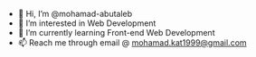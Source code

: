 - 👋 Hi, I’m @mohamad-abutaleb
- 👀 I’m interested in Web Development
- 🌱 I’m currently learning Front-end Web Development
- 📫 Reach me through email @ mohamad.kat1999@gmail.com

<!---
mohamad-abutaleb/mohamad-abutaleb is a ✨ special ✨ repository because its `README.md` (this file) appears on your GitHub profile.
You can click the Preview link to take a look at your changes.
--->
